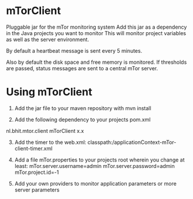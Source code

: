 mTorClient
==========

Pluggable jar for the mTor monitoring system
Add this jar as a dependency in the Java projects you want to monitor
This will monitor project variables as well as the server environment.

By default a heartbeat message is sent every 5 minutes.

Also by default the disk space and free memory is monitored.
If thresholds are passed, status messages are sent to a central mTor server.


Using mTorClient
================

1. Add the jar file to your maven repository with mvn install

2. Add the following dependency to your projects pom.xml
  <dependency>
    <groupId>nl.bhit.mtor.client</groupId>
    <artifactId>mTorClient</artifactId>
    <version>x.x</version>
  </dependency>

3. Add the timer to the web.xml:
classpath:/applicationContext-mTor-client-timer.xml

4. Add a file mTor.properties to your projects root wherein you change at least:
mTor.server.username=admin
mTor.server.password=admin
mTor.project.id=-1

5. Add your own providers to monitor application parameters or more server parameters
